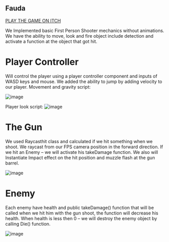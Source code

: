 ## Fauda
[PLAY THE GAME ON ITCH](https://amitmelamed.itch.io/fauda)

We Implemented basic First Person Shooter mechanics without animations.
We have the ability to move, look and fire object include detection and activate a function at the object that got hit.
# Player Controller
Will control the player using a player controller component and inputs of WASD keys and mouse.
We added the ability to jump by adding velocity to our player.
Movement and gravity script:

![image](https://user-images.githubusercontent.com/88790441/234091589-0d075a08-b580-465a-a58f-2531db68e812.png)

 
Player look script:
![image](https://user-images.githubusercontent.com/88790441/234091615-8a09d16c-be32-4602-8247-9401b12d4307.png)

 
# The Gun
We used Raycasthit class and calculated if we hit something when we shoot.
We raycast from our FPS camera position in the forward direction.
If we hit an Enemy – we will activate his takeDamage function.
We also will Instantiate Impact effect on the hit position and muzzle flash at the gun barrel.

![image](https://user-images.githubusercontent.com/88790441/234091658-d820cdfa-73ec-4add-9926-6969cd987d3b.png)

 
# Enemy
Each enemy have health and public takeDamage() function that will be called when we hit him with the gun shoot, the function will decrease his health.
When health is less then 0 – we will destroy the enemy object by calling Die() function.

![image](https://user-images.githubusercontent.com/88790441/234091686-7d1ed2ec-9e0a-4be9-ae6b-926fbe3cc475.png)

 

